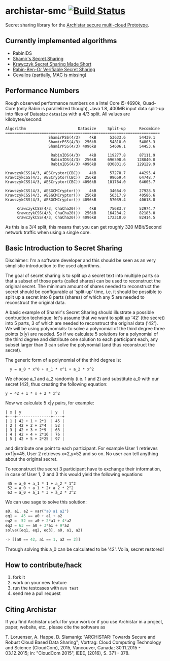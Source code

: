 archistar-smc [![Build Status](https://travis-ci.org/Archistar/archistar-smc.png?branch=master)](https://travis-ci.org/Archistar/archistar-smc)
=============

Secret sharing library for the [Archistar secure multi-cloud Prototype](http://github.org/archistar/archistar-core).

Currently implemented algorithms
--------------------------------

* RabinIDS
* [Shamir's Secret Sharing](http://en.wikipedia.org/wiki/Shamir%27s_Secret_Sharing)
* [Krawczyk Secret Sharing Made Short](http://courses.csail.mit.edu/6.857/2009/handouts/short-krawczyk.pdf)
* [Rabin-Ben-Or Verifiable Secret Sharing](http://www.cse.huji.ac.il/course/2003/ns/Papers/RB89.pdf)
* [Cevallos (partially, MAC is missing)](http://www.algant.eu/documents/theses/cevallos.pdf)

Performance Numbers
-------------------

Rough observed performance numbers on a Intel Core i5-4690k, Quad-Core (only Rabin is parallelized though), Java 1.8, 400MB input data split-up into files of Datasize `datasize` with a 4/3 split. All values are kilobytes/second:

```
Algorithm                       Datasize     Split-up      Recombine
====================================================================
                   ShamirPSS(4/3)    4kB      53633.6      54439.1
                   ShamirPSS(4/3)  256kB      54818.0      54803.3
                   ShamirPSS(4/3) 4096kB      54606.1      54453.6

                    RabinIDS(4/3)    4kB     119277.8      87111.9
                    RabinIDS(4/3)  256kB     696598.6     128040.0
                    RabinIDS(4/3) 4096kB     830831.6     129129.9

KrawczykCSS(4/3, AESCryptor(CBC))    4kB      57278.7      44295.4
KrawczykCSS(4/3, AESCryptor(CBC))  256kB      99659.4      64748.7
KrawczykCSS(4/3, AESCryptor(CBC)) 4096kB     101764.0      64605.7

KrawczykCSS(4/3, AESGCMCryptor())    4kB      34664.9      27928.5
KrawczykCSS(4/3, AESGCMCryptor())  256kB      56317.9      40586.6
KrawczykCSS(4/3, AESGCMCryptor()) 4096kB      57039.4      40618.8

     KrawczykCSS(4/3, ChaCha20())    4kB      75683.7      52974.7
     KrawczykCSS(4/3, ChaCha20())  256kB     164234.2      82183.0
     KrawczykCSS(4/3, ChaCha20()) 4096kB     172318.0      82414.5
```

As this is a 3/4 split, this means that you can get roughly 320 MBit/Second network traffic when using a single core.

Basic Introduction to Secret Sharing
---------------------------------------------

Disclaimer: I'm a software developer and this should be seen as an very simplistic introduction to the used algorithms.

The goal of secret sharing is to split up a secret text into multiple parts so that a subset of those parts (called shares) can be used to reconstruct the original secret. The minimum amount of shares needed to reconstruct the secret should be configurable at 'split-up' time, i.e. it should be possible to split up a secret into 8 parts (shares) of which any 5 are needed to reconstruct the original data.

A basic example of Shamir's Secret Sharing should illustrate a possible contruction technique: let's assume that we want to split up '42' (the secret) into 5 parts, 3 of which are needed to reconstruct the original data ('42'). We will be using polynomials: to solve a polynomial of the third degree three points (x|y) are needed. So if we calculate 5 solutions for a polynomial of the third degree and distribute one solution to each participant each, any subset larger than 3 can solve the polynomial (and thus reconstruct the secret).

The generic form of a polynomial of the third degree is:
```
  y = a_0 * x^0 + a_1 * x^1 + a_2 * x^2
```

We choose a\_1 and a\_2 randomly (i.e. 1 and 2) and substitute a\_0 with our secret (42), thus creating the following equation:

``
 y = 42 + 1 * x + 2 * x^2
``

Now we calculate 5 x|y pairs, for example:

```
| x | y             | y  |
+---+---------------+----+
| 1 | 42 + 1 + 2*1  | 45 |
| 2 | 42 + 2 + 2*4  | 52 |
| 3 | 42 + 3 + 2*9  | 63 |
| 4 | 42 + 4 + 2*16 | 76 |
| 5 | 42 + 5 + 2*25 | 97 |
```

and distribute one point to each participant. For example User 1 retrieves x=1|y=45, User 2 retrieves x=2,y=52 and so on. No user can tell anything about the original secret.

To reconstruct the secret 3 participant have to exchange their information, in case of User 1, 2 and 3 this would yield the following equations:

```
 45 = a_0 + a_1 * 1 + a_2 * 1^2
 52 = a_0 + a_1 * 2+ a_2 * 2^2
 63 = a_0 + a_1 * 3 + a_2 * 3^2
```

We can use sage to solve this solution:

``` python
a0, a1, a2 = var("a0 a1 a2")
eq1 =  45 == a0 + a1 + a2
eq2 =  52 == a0 + 2*a1 + 4*a2
eq3 = 63 == a0 + 3*a1 + 9*a2
solve([eq1, eq2, eq3], a0, a1, a2)

-> [[a0 == 42, a1 == 1, a2 == 2]]
```

Through solving this a_0 can be calculated to be '42'. Voila, secret restored!

How to contribute/hack
----------------------

1. fork it
2. work on your new feature
3. run the testcases with `mvn test`
4. send me a pull request

Citing Archistar
----------------------

If you find Archistar useful for your work or if you use Archistar in a project, paper, website, etc., 
please cite the software as

T. Loruenser, A. Happe, D. Slamanig: "ARCHISTAR: Towards Secure and Robust Cloud Based Data Sharing"; Vortrag: Cloud Computing Technology and Science (CloudCom), 2015, Vancouver, Canada; 30.11.2015 - 03.12.2015; in: "CloudCom 2015", IEEE, (2016), S. 371 - 378.
